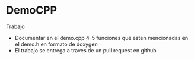 # DemoCPP

Trabajo
* Documentar en el demo.cpp 4-5 funciones que esten mencionadas en el demo.h en formato de doxygen
* El trabajo se entrega a traves de un pull request en github